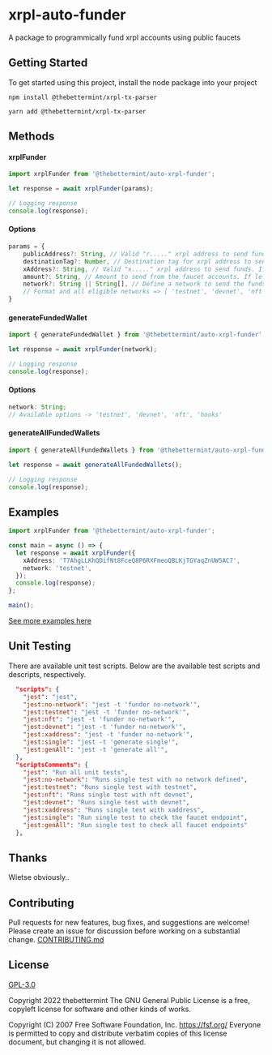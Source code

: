 # xrpl-auto-funder

A package to programmically fund xrpl accounts using public faucets

## Getting Started

To get started using this project, install the node package into your project

```node
npm install @thebettermint/xrpl-tx-parser
```

```yarn
yarn add @thebettermint/xrpl-tx-parser
```

## Methods

#### xrplFunder

```ts
import xrplFunder from '@thebettermint/auto-xrpl-funder';

let response = await xrplFunder(params);

// Logging response
console.log(response);
```

#### Options

```ts
params = {
    publicAddress?: String, // Valid "r....." xrpl address to send funds.
    destinationTag?: Number, // Destination tag for xrpl address to send funds.
    xAddress?: String, // Valid "x....." xrpl address to send funds. If provided, publicAddress and destinationTag parameters are not required.
    amount?: String, // Amount to send from the faucet accounts. If left balance, the maximum amount will be sent from the faucet account.
    network?: String || String[], // Define a network to send the funds. If blank, funds will be send on all of the available networks
    // Format and all eligible networks => [ 'testnet', 'devnet', 'nft', 'hooks']
}
```

#### generateFundedWallet

```ts
import { generateFundedWallet } from '@thebettermint/auto-xrpl-funder';

let response = await xrplFunder(network);

// Logging response
console.log(response);
```

#### Options

```ts
network: String;
// Available options -> 'testnet', 'devnet', 'nft', 'hooks'
```

#### generateAllFundedWallets

```ts
import { generateAllFundedWallets } from '@thebettermint/auto-xrpl-funder';

let response = await generateAllFundedWallets();

// Logging response
console.log(response);
```

## Examples

```ts
import xrplFunder from '@thebettermint/auto-xrpl-funder';

const main = async () => {
  let response = await xrplFunder({
    xAddress: 'T7AhgLLKhQDifNt8FceQ8P6RXFmeoQBLKjTGYaqZnUW5AC7',
    network: 'testnet',
  });
  console.log(response);
};

main();
```

[See more examples here](https://github.com/thebettermint/auto-xrpl-funder/blob/main/examples)

## Unit Testing

There are available unit test scripts. Below are the available test scripts and descripts, respectively.

```JSON
  "scripts": {
    "jest": "jest",
    "jest:no-network": "jest -t 'funder no-network'",
    "jest:testnet": "jest -t 'funder no-network'",
    "jest:nft": "jest -t 'funder no-network'",
    "jest:devnet": "jest -t 'funder no-network'",
    "jest:xaddress": "jest -t 'funder no-network'",
    "jest:single": "jest -t 'generate single'",
    "jest:genAll": "jest -t 'generate all'",
  },
  "scriptsComments": {
    "jest": "Run all unit tests",
    "jest:no-network": "Runs single test with no network defined",
    "jest:testnet": "Runs single test with testnet",
    "jest:nft": "Runs single test with nft devnet",
    "jest:devnet": "Runs single test with devnet",
    "jest:xaddress": "Runs single test with xaddress",
    "jest:single": "Run single test to check the faucet endpoint",
    "jest:genAll": "Run single test to check all faucet endpoints"
  },
```

## Thanks

Wietse obviously..

## Contributing

Pull requests for new features, bug fixes, and suggestions are welcome! Please
create an issue for discussion before working on a substantial change.
[CONTRIBUTING.md](https://github.com/thebettermint/auto-xrpl-funder/blob/main/CONTRIBUTING.md)

## License

[GPL-3.0](https://github.com/thebettermint/auto-xrpl-funder/blob/main/LICENSE)

Copyright 2022 thebettermint
The GNU General Public License is a free, copyleft license for
software and other kinds of works.

Copyright (C) 2007 Free Software Foundation, Inc. <https://fsf.org/>
Everyone is permitted to copy and distribute verbatim copies
of this license document, but changing it is not allowed.
